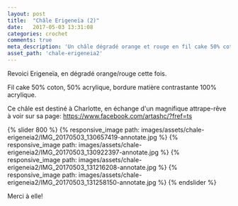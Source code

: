 ```yaml
---
layout: post
title:  "Châle Erigeneïa (2)"
date:   2017-05-03 13:31:08
categories: crochet
comments: true
meta_description: 'Un châle dégradé orange et rouge en fil cake 50% coton, 50% acrylique'
asset_path: 'chale-erigeneia2'
---
```


Revoici Erigeneïa, en dégradé orange/rouge cette fois.

Fil cake 50% coton, 50% acrylique, bordure matière contrastante 100% acrylique.

Ce châle est destiné à Charlotte, en échange d'un magnifique attrape-rêve à voir sur sa page: <https://www.facebook.com/artashc/?fref=ts>

{% slider 800 %}
{% responsive_image path: images/assets/chale-erigeneia2/IMG_20170503_130657419-annotate.jpg %}
{% responsive_image path: images/assets/chale-erigeneia2/IMG_20170503_130922397-annotate.jpg %}
{% responsive_image path: images/assets/chale-erigeneia2/IMG_20170503_131216208-annotate.jpg %}
{% responsive_image path: images/assets/chale-erigeneia2/IMG_20170503_131258150-annotate.jpg %}
{% endslider %}

Merci à elle!
